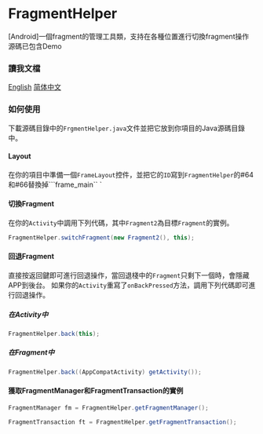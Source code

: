 # FragmentHelper
[Android]一個fragment的管理工具類，支持在各種位置進行切換fragment操作  
源碼已包含Demo
### 讀我文檔
[English](/README-EN.md)    [简体中文](/README.md)
### 如何使用
下載源碼目錄中的```FrgmentHelper.java```文件並把它放到你項目的Java源碼目錄中。
#### Layout
在你的項目中準備一個```FrameLayout```控件，並把它的```ID```寫到```FragmentHelper```的#64和#66替換掉```frame_main`` `
#### 切換Fragment
在你的```Activity```中調用下列代碼，其中```Fragment2```為目標```Fragment```的實例。
```Java
FragmentHelper.switchFragment(new Fragment2(), this);
```
#### 回退Fragment
直接按返回鍵即可進行回退操作，當回退棧中的```Fragment```只剩下一個時，會隱藏APP到後台。
如果你的```Activity```重寫了```onBackPressed```方法，調用下列代碼即可進行回退操作。
##### 在Activity中
```Java
FragmentHelper.back(this);
```
##### 在Fragment中
```Java
FragmentHelper.back((AppCompatActivity) getActivity());
```
#### 獲取FragmentManager和FragmentTransaction的實例
```Java
FragmentManager fm = FragmentHelper.getFragmentManager();

FragmentTransaction ft = FragmentHelper.getFragmentTransaction();
```
